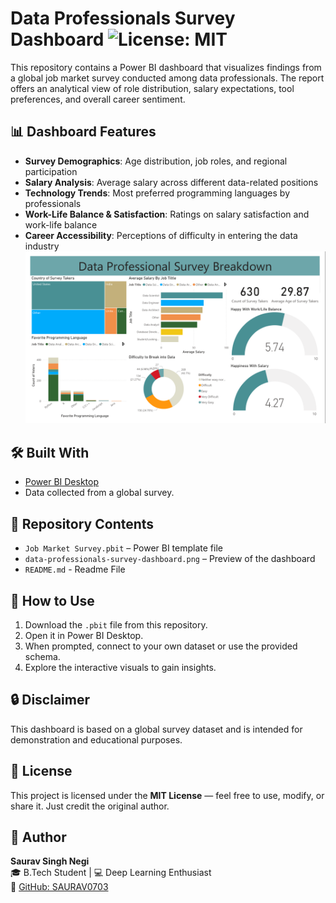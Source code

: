 # Data Professionals Survey Dashboard ![License: MIT](https://img.shields.io/badge/License-MIT-yellow.svg)
This repository contains a Power BI dashboard that visualizes findings from a global job market survey conducted among data professionals. The report offers an analytical view of role distribution, salary expectations, tool preferences, and overall career sentiment.

## 📊 Dashboard Features

- **Survey Demographics**: Age distribution, job roles, and regional participation  
- **Salary Analysis**: Average salary across different data-related positions  
- **Technology Trends**: Most preferred programming languages by professionals  
- **Work-Life Balance & Satisfaction**: Ratings on salary satisfaction and work-life balance  
- **Career Accessibility**: Perceptions of difficulty in entering the data industry  
![Dashboard Preview](https://github.com/SAURAV0703/data-professionals-survey-dashboard/blob/main/data-professionals-survey-dashboard.png)
## 🛠️ Built With

- [Power BI Desktop](https://powerbi.microsoft.com/)
- Data collected from a global survey.

## 📂 Repository Contents

- `Job Market Survey.pbit` – Power BI template file
- `data-professionals-survey-dashboard.png` – Preview of the dashboard
- `README.md` - Readme File

## 📎 How to Use

1. Download the `.pbit` file from this repository.  
2. Open it in Power BI Desktop.  
3. When prompted, connect to your own dataset or use the provided schema.  
4. Explore the interactive visuals to gain insights.  

## 🔒 Disclaimer

This dashboard is based on a global survey dataset and is intended for demonstration and educational purposes.

## 📜 License

This project is licensed under the **MIT License** — feel free to use, modify, or share it. Just credit the original author.

## 🙋 Author

**Saurav Singh Negi**  
🎓 B.Tech Student | 💻 Deep Learning Enthusiast  
🔗 [GitHub: SAURAV0703](https://github.com/SAURAV0703)
